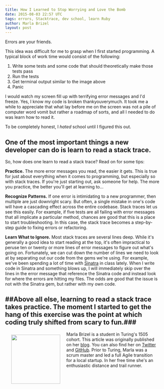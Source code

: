 ```yaml
---
title: How I Learned to Stop Worrying and Love the Bomb
date: 2015-08-03 22:57 UTC
tags: errors, Stacktrace, dev school, learn Ruby
author: Marla Brizel
layout: post
---
```

Errors are your friends.

This idea was difficult for me to grasp when I first started programming. A typical block of work time would consist of the following:

1. Write some tests and some code that should theoretically make those tests pass
2. Run the tests
3. Get terminal output similar to the image above
4. Panic

I would watch my screen fill up with terrifying error messages and I'd freeze. Yes, I know my code is broken thankyouverymuch. It took me a while to appreciate that what lay before me on the screen was not a pile of computer word vomit but rather a roadmap of sorts, and all I needed to do was learn how to read it.

To be completely honest, I *hated* school until I figured this out.

## One of the most important things a new developer can do is learn to read a stack trace.
So, how does one learn to read a stack trace? Read on for some tips:

**Practice.** The more error messages you read, the easier it gets. This is true for just about everything when it comes to programming, but especially so with stack traces. If you're just starting out, ask someone for help. The more you practice, the better you'll get at learning to...

**Recognize Patterns.** If one error is intimidating to a new programmer, then multiple are just downright scary. But often, a single mistake in one's code will have a cascading effect across the entire codebase. Stack traces let us see this easily. For example, if five tests are all failing with error messages that all implicate a particular method, chances are good that this is a place to start troubleshooting. In this case, the stack trace becomes a step-by-step guide to fixing errors or refactoring.

**Learn What to Ignore.** Most stack traces are several lines deep. While it's generally a good idea to start reading at the top, it's often impractical to peruse ten or twenty or more lines of error messages to figure out what's going on. Fortunately, we can cut down the number of lines we need to look at by separating out our code from the gems we're using. For example, we've been spending a lot of time with [Sinatra](http://www.sinatrarb.com) in class lately. When I write code in Sinatra and something blows up, I will immediately skip over the lines in the error message that reference the Sinatra code and instead look for where the errors are hitting my files. The odds are good that the issue is not with the Sinatra gem, but rather with my own code.

##Above all else, learning to read a stack trace takes practice. The moment I started to get the hang of this exercise was the point at which coding truly shifted from scary to fun.###
---

<a href='https://github.com/marlabrizel'>
<img src='https://avatars2.githubusercontent.com/u/6632025?v=3&s=400' style="width:160px; float:left; margin: 10px 20px 20px 20px"/></a>

Marla Brizel is a student in Turing's 1505 cohort. This article was originally published on her [blog](http://marlabrizel.github.io/blog/my-friend-the-stack-trace/). You can also find her on [Twitter](https://twitter.com/marlabrizel) and [GitHub](https://github.com/marlabrizel). Prior to Turing, Marla was a scrum master and led a full Agile transition for a local startup. In her free time she's an enthusiastic distance and trail runner.
